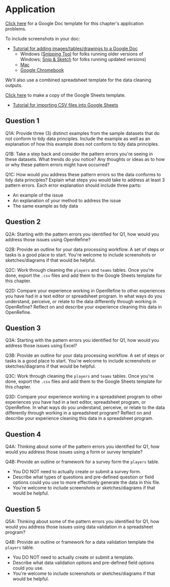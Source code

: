 # Application

[Click here](https://docs.google.com/document/d/1zRGhTwuTrj0hUpLZABRg1w7JPznE0hE06wo1414lng8/edit?usp=sharing) for a Google Doc template for this chapter's application problems.

To include screenshots in your doc:
- [Tutorial for adding images/tables/drawings to a Google Doc](https://www.techrepublic.com/article/how-to-add-images-tables-and-drawings-to-a-google-doc-file/)
  * Windows ([Snipping Tool](https://support.microsoft.com/en-us/windows/use-snipping-tool-to-capture-screenshots-00246869-1843-655f-f220-97299b865f6b) for folks running older versions of Windows; [Snip & Sketch](https://www.lifewire.com/snip-and-sketch-windows-10-4774799) for folks running updated versions)
  * [Mac](https://support.apple.com/en-us/HT201361)
  * [Google Chromebook](https://support.google.com/chromebook/answer/10474268?hl=en)

We'll also use a combined spreadsheet template for the data cleaning outputs.

[Click here](https://docs.google.com/spreadsheets/d/1n6oDPMh3G7dLTzLdMcr6oFepovilONg8v-3XQC3r6ag/copy) to make a copy of the Google Sheets template.
- [Tutorial for importing CSV files into Google Sheets](https://help.loyverse.com/help/how-open-csv-file-google-sheets)
  
## Question 1

Q1A: Provide three (3) distinct examples from the sample datasets that do not conform to tidy data principles. Include the example as well as an explanation of how this example does not conform to tidy data principles.

Q1B: Take a step back and consider the pattern errors you're seeing in these datasets. What trends do you notice? Any thoughts or ideas as to how or why these pattern errors might have occurred?

Q1C: How would you address these pattern errors so the data conforms to tidy data principles? Explain what steps you would take to address at least 3 pattern errors. Each error explanation should include three parts:
- An example of the issue
- An explanation of your method to address the issue 
- The same example as tidy data

## Question 2

Q2A: Starting with the pattern errors you identified for Q1, how would you address those issues using OpenRefine?

Q2B: Provide an outline for your data processing workflow. A set of steps or tasks is a good place to start. You're welcome to include screenshots or sketches/diagrams if that would be helpful.

Q2C: Work through cleaning the `players` and `teams` tables. Once you're done, export the `.csv` files and add them to the Google Sheets template for this chapter.

Q2D: Compare your experience working in OpenRefine to other experiences you have had in a text editor or spreadsheet program. In what ways do you understand, perceive, or relate to the data differently through working in OpenRefine? Reflect on and describe your experience cleaning this data in OpenRefine.

## Question 3

Q3A: Starting with the pattern errors you identified for Q1, how would you address those issues using Excel?

Q3B: Provide an outline for your data processing workflow. A set of steps or tasks is a good place to start. You're welcome to include screenshots or sketches/diagrams if that would be helpful.

Q3C: Work through cleaning the `players` and `teams` tables. Once you're done, export the `.csv` files and add them to the Google Sheets template for this chapter.

Q3D: Compare your experience working in a spreadsheet program to other experiences you have had in a text editor, spreadsheet program, or OpenRefine. In what ways do you understand, perceive, or relate to the data differently through working in a spreadsheet program? Reflect on and describe your experience cleaning this data in a spreadsheet program.

## Question 4

Q4A: Thinking about some of the pattern errors you identified for Q1, how would you address those issues using a form or survey template?

Q4B: Provide an outline or framework for a survey form the `players` table. 
- You DO NOT need to actually create or submit a survey form. 
- Describe what types of questions and pre-defined question or field options could you use to more effectively generate the data in this file. 
- You're welcome to include screenshots or sketches/diagrams if that would be helpful.

## Question 5

Q5A: Thinking about some of the pattern errors you identified for Q1, how would you address those issues using data validation in a spreadsheet program?

Q4B: Provide an outline or framework for a data validation template the `players` table. 
- You DO NOT need to actually create or submit a template.
- Describe what data validation options and pre-defined field options could you use. 
- You're welcome to include screenshots or sketches/diagrams if that would be helpful.